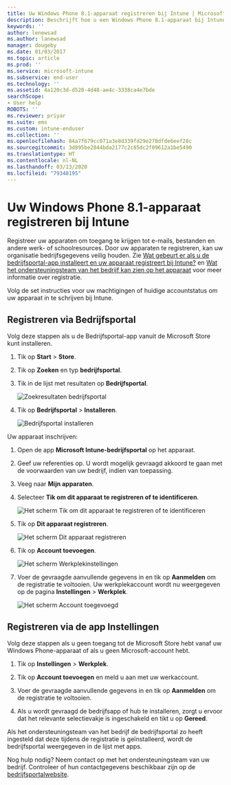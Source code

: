 ```yaml
---
title: Uw Windows Phone 8.1-apparaat registreren bij Intune | Microsoft Docs
description: Beschrijft hoe u een Windows Phone 8.1-apparaat bij Intune kunt inschrijven
keywords: ''
author: lenewsad
ms.author: lanewsad
manager: dougeby
ms.date: 01/03/2017
ms.topic: article
ms.prod: ''
ms.service: microsoft-intune
ms.subservice: end-user
ms.technology: ''
ms.assetid: 4a120c3d-d520-4d48-ae4c-3338ca4e7bde
searchScope:
- User help
ROBOTS: ''
ms.reviewer: priyar
ms.suite: ems
ms.custom: intune-enduser
ms.collection: ''
ms.openlocfilehash: 84a7f679cc071a3e8d339fd29e278dfde6eef28c
ms.sourcegitcommit: 3d895be2844bda2177c2c85dc2f09612a1be5490
ms.translationtype: HT
ms.contentlocale: nl-NL
ms.lasthandoff: 03/13/2020
ms.locfileid: "79348195"
---
```

# <a name="enroll-your-windows-phone-81-device-in-intune"></a>Uw Windows Phone 8.1-apparaat registreren bij Intune  

Registreer uw apparaten om toegang te krijgen tot e-mails, bestanden en andere werk- of schoolresources. Door uw apparaten te registreren, kan uw organisatie bedrijfsgegevens veilig houden. Zie [Wat gebeurt er als u de bedrijfsportal-app installeert en uw apparaat registreert bij Intune?](what-happens-if-you-install-the-company-portal-app-and-enroll-your-device-in-intune-windows.md) en [Wat het ondersteuningsteam van het bedrijf kan zien op het apparaat](what-info-can-your-company-see-when-you-enroll-your-device-in-intune.md) voor meer informatie over registratie.  

Volg de set instructies voor uw machtigingen of huidige accountstatus om uw apparaat in te schrijven bij Intune.

## <a name="enroll-through-company-portal"></a>Registreren via Bedrijfsportal  
Volg deze stappen als u de Bedrijfsportal-app vanuit de Microsoft Store kunt installeren. 

1. Tik op **Start** > **Store**.  

2. Tik op **Zoeken** en typ **bedrijfsportal**.  

3. Tik in de lijst met resultaten op **Bedrijfsportal**.  


    ![Zoekresultaten bedrijfsportal](./media/WP81-1-CP-search-store-v2.png)  

4. Tik op **Bedrijfsportal** &gt; **Installeren**.  


    ![Bedrijfsportal installeren](./media/WP81-2-CP-install-v2.png)  

Uw apparaat inschrijven:  

1. Open de app **Microsoft Intune-bedrijfsportal** op het apparaat.  


2. Geef uw referenties op. U wordt mogelijk gevraagd akkoord te gaan met de voorwaarden van uw bedrijf, indien van toepassing.  

3. Veeg naar **Mijn apparaten**.  

4. Selecteer **Tik om dit apparaat te registreren of te identificeren**.  


    ![Het scherm Tik om dit apparaat te registreren of te identificeren](./media/WP81-enroll-1-swipe-my-devices.png)  

5. Tik op **Dit apparaat registreren**.  


    ![Het scherm Dit apparaat registreren](./media/WP81-enroll-2-enroll-this-device.png)  

6. Tik op **Account toevoegen**.  


    ![Het scherm Werkplekinstellingen](./media/WP81-enroll-3-workplace-add-acct.png)  

7. Voer de gevraagde aanvullende gegevens in en tik op **Aanmelden** om de registratie te voltooien. Uw werkplekaccount wordt nu weergegeven op de pagina **Instellingen** &gt; **Werkplek**.  


    ![Het scherm Account toegevoegd](./media/WP81-enroll-4-account-added.png)  

## <a name="enroll-through-settings-app"></a>Registreren via de app Instellingen  
Volg deze stappen als u geen toegang tot de Microsoft Store hebt vanaf uw Windows Phone-apparaat of als u geen Microsoft-account hebt.

1. Tik op **Instellingen** &gt; **Werkplek**.  

2. Tik op **Account toevoegen** en meld u aan met uw werkaccount.  

3. Voer de gevraagde aanvullende gegevens in en tik op **Aanmelden** om de registratie te voltooien.  

4. Als u wordt gevraagd de bedrijfsapp of hub te installeren, zorgt u ervoor dat het relevante selectievakje is ingeschakeld en tikt u op **Gereed**.  

Als het ondersteuningsteam van het bedrijf de bedrijfsportal zo heeft ingesteld dat deze tijdens de registratie is geïnstalleerd, wordt de bedrijfsportal weergegeven in de lijst met apps.  

Nog hulp nodig? Neem contact op met het ondersteuningsteam van uw bedrijf. Controleer of hun contactgegevens beschikbaar zijn op de [bedrijfsportalwebsite](https://go.microsoft.com/fwlink/?linkid=2010980).
